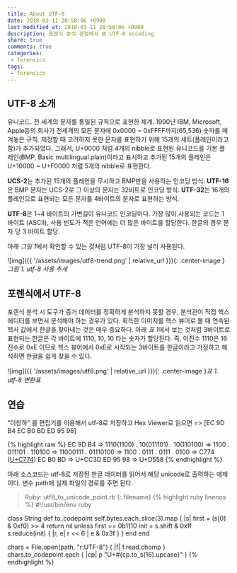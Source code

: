 ```yaml
---
title: About UTF-8
date: 2018-03-11 20:58:06 +0900
last_modified_at: 2018-03-11 20:58:06 +0900
description: 포렌식 분석 관점에서 본 UTF-8 encoding
share: true
comments: true
categories:
 - forensics
tags:
 - forensics
---
```


## UTF-8 소개

유니코드. 전 세계의 문자를 통일된 규칙으로 표현한 체계. 1990년 IBM, Microsoft, Apple등의 회사가 전세계의 모든 문자에 0x0000 ~ 0xFFFF까지(65,536) 숫자를 매겨놓은 규칙. 제정할 때 고려하지 못한 문자를 표현하기 위해 15개의 세트(플레인이라고 함)가 추가되었다.
그래서, U+0000 처럼 4개의 nibble로 표현된 유니코드를 기본 플레인(BMP, Basic multilingual plain)이라고 표시하고 추가된 15개의 플레인은 U+10000 ~ U+F0000 처럼 5개의 nibble로 표현한다.

**UCS-2**는 추가된 15개의 플레인을 무시하고 BMP만을 사용하는 인코딩 방식. **UTF-16**은 BMP 문자는 UCS-2로 그 이상의 문자는 32비트로 인코딩 방식. **UTF-32**는 16개의 플레인으로 표현되는 모든 문자를 4바이트의 문자로 표현하는 방식.

**UTF-8**은 1~4 바이트의 가변길이 유니코드 인코딩이다. 가장 많이 사용되는 코드는 1 바이트 (ASCII), 사용 빈도가 적은 언어에는 더 많은 바이트를 할당한다. 한글의 경우 문자 당 3 바이트 할당.

아래 *그림 1*에서 확인할 수 있는 것처럼 UTF-8이 가장 널리 사용된다. 

![img]({{ '/assets/images/utf8-trend.png' | relative_url }}){: .center-image }*그림 1. utf-8 사용 추세*


## 포렌식에서 UTF-8

포렌식 분석 시 도구가 증거 데이터를 정확하게 분석하지 못할 경우, 분석관이 직접 헥스 에디터를 보면서 분석해야 하는 경우가 있다. 획득한 이미지를 헥스 뷰어로 볼 때 연속된 헥사 값에서 한글을 찾아내는 것은 매우 중요하다. 아래 *표 1*에서 보는 것처럼 3바이트로 표현되는 한글은 각 바이트에 1110, 10, 10 라는 숫자가 할당된다. 즉, 이진수 1110은 16진수로 0xE 이므로 헥스 뷰어에서 0xE로 시작되는 3바이트를 한글이라고 가정하고 해석하면 한글을 쉽게 찾을 수 있다.

![img]({{ '/assets/images/utf8.png' | relative_url }}){: .center-image }*표 1. utf-8 변환표*

## 연습 

“이창하” 를 편집기를 이용해서 utf-8로 저장하고 Hex Viewer로 읽으면 
=> [EC 9D B4 EC B0 BD ED 95 98]

{% highlight raw %}
    EC 9D B4  => 1110(1100) . 10(011101) . 10(110100)
              => 1100 . 011101 . 110100
              => 11000111 . 01110100
              => 1100 . 0111 . 0111 . 0100
              => C774    ([U+C774](https://codepoints.net/U+C774))
    EC B0 BD  => U+CC3D
    ED 95 98  => U+D558
{% endhighlight %}

아래 소스코드는 utf-8로 저장된 한글 데이터를 읽어서 해당 unicode로 출력하는 예제이다.
변수 path에 실제 파일의 경로를 주면 된다.

>Ruby: utf8_to_unicode_point.rb
{:.filename}
{% highlight ruby linenos %}
#!/usr/bin/env ruby

class String
  def to_codepoint
    self.bytes.each_slice(3).map { |s|
      first = (s[0] & 0xf0) >> 4
      return nil unless first == 0b1110
      init  = s.shift & 0xff
      s.reduce(init) { |r, e| r << 6 | e & 0x3f }
    }
  end
end

chars = File.open(path, "r:UTF-8") { |f| f.read.chomp }
chars.to_codepoint.each { |cp|
  p "U+#{cp.to_s(16).upcase}"
}
{% endhighlight %}


